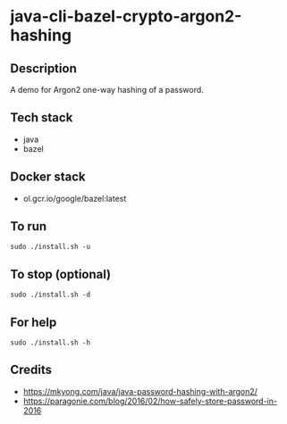 # java-cli-bazel-crypto-argon2-hashing

## Description
A demo for Argon2 one-way hashing of
a password.

## Tech stack
- java
- bazel

## Docker stack
- ol.gcr.io/google/bazel:latest

## To run
`sudo ./install.sh -u`

## To stop (optional)
`sudo ./install.sh -d`

## For help
`sudo ./install.sh -h`

## Credits
- https://mkyong.com/java/java-password-hashing-with-argon2/
- https://paragonie.com/blog/2016/02/how-safely-store-password-in-2016
